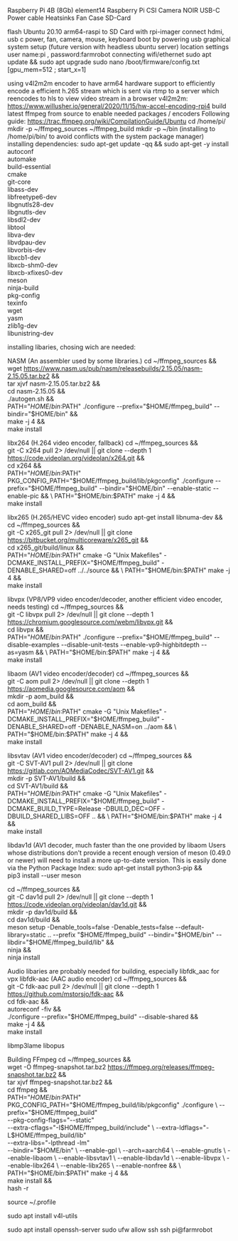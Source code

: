 Raspberry Pi 4B (8Gb)
element14 Raspberry Pi CSI Camera NOIR
USB-C Power cable
Heatsinks
Fan
Case
SD-Card

flash Ubuntu 20.10 arm64-raspi to SD Card with rpi-imager
connect hdmi, usb c power, fan, camera, mouse, keyboard
boot by powering usb
graphical system setup (future version with headless ubuntu server)
location settings
user name:pi , password:farmrobot
connecting wifi/ethernet
sudo apt update && sudo apt upgrade
sudo nano /boot/firmware/config.txt [gpu_mem=512 ; start_x=1]

using v4l2m2m encoder to have arm64 hardware support to efficiently encode a efficient h.265 stream which is sent via rtmp to a server which reencodes to hls to view video stream in a browser
v4l2m2m:
https://www.willusher.io/general/2020/11/15/hw-accel-encoding-rpi4
build latest ffmpeg from source to enable needed packages / encoders
Following guide: https://trac.ffmpeg.org/wiki/CompilationGuide/Ubuntu
cd /home/pi/
mkdir -p ~/ffmpeg_sources ~/ffmpeg_build
mkdir -p ~/bin (installing to /home/pi/bin/ to avoid conflicts with the system package manager)
installing dependencies:
sudo apt-get update -qq && sudo apt-get -y install \
  autoconf \
  automake \
  build-essential \
  cmake \
  git-core \
  libass-dev \
  libfreetype6-dev \
  libgnutls28-dev \
  libgnutls-dev \
  libsdl2-dev \
  libtool \
  libva-dev \
  libvdpau-dev \
  libvorbis-dev \
  libxcb1-dev \
  libxcb-shm0-dev \
  libxcb-xfixes0-dev \
  meson \
  ninja-build \
  pkg-config \
  texinfo \
  wget \
  yasm \
  zlib1g-dev \
  libunistring-dev

installing libaries, chosing wich are needed:

NASM (An assembler used by some libraries.)
cd ~/ffmpeg_sources && \
wget https://www.nasm.us/pub/nasm/releasebuilds/2.15.05/nasm-2.15.05.tar.bz2 && \
tar xjvf nasm-2.15.05.tar.bz2 && \
cd nasm-2.15.05 && \
./autogen.sh && \
PATH="$HOME/bin:$PATH" ./configure --prefix="$HOME/ffmpeg_build" --bindir="$HOME/bin" && \
make -j 4 && \
make install

libx264 (H.264 video encoder, fallback)
cd ~/ffmpeg_sources && \
git -C x264 pull 2> /dev/null || git clone --depth 1 https://code.videolan.org/videolan/x264.git && \
cd x264 && \
PATH="$HOME/bin:$PATH" PKG_CONFIG_PATH="$HOME/ffmpeg_build/lib/pkgconfig" ./configure --prefix="$HOME/ffmpeg_build" --bindir="$HOME/bin" --enable-static --enable-pic && \
PATH="$HOME/bin:$PATH" make -j 4 && \
make install

libx265 (H.265/HEVC video encoder)
sudo apt-get install libnuma-dev && \
cd ~/ffmpeg_sources && \
git -C x265_git pull 2> /dev/null || git clone https://bitbucket.org/multicoreware/x265_git && \
cd x265_git/build/linux && \
PATH="$HOME/bin:$PATH" cmake -G "Unix Makefiles" -DCMAKE_INSTALL_PREFIX="$HOME/ffmpeg_build" -DENABLE_SHARED=off ../../source && \
PATH="$HOME/bin:$PATH" make -j 4 && \
make install

libvpx (VP8/VP9 video encoder/decoder, another efficient video encoder, needs testing)
cd ~/ffmpeg_sources && \
git -C libvpx pull 2> /dev/null || git clone --depth 1 https://chromium.googlesource.com/webm/libvpx.git && \
cd libvpx && \
PATH="$HOME/bin:$PATH" ./configure --prefix="$HOME/ffmpeg_build" --disable-examples --disable-unit-tests --enable-vp9-highbitdepth --as=yasm && \
PATH="$HOME/bin:$PATH" make -j 4 && \
make install

libaom (AV1 video encoder/decoder)
cd ~/ffmpeg_sources && \
git -C aom pull 2> /dev/null || git clone --depth 1 https://aomedia.googlesource.com/aom && \
mkdir -p aom_build && \
cd aom_build && \
PATH="$HOME/bin:$PATH" cmake -G "Unix Makefiles" -DCMAKE_INSTALL_PREFIX="$HOME/ffmpeg_build" -DENABLE_SHARED=off -DENABLE_NASM=on ../aom && \
PATH="$HOME/bin:$PATH" make -j 4 && \
make install

libsvtav (AV1 video encoder/decoder)
cd ~/ffmpeg_sources && \
git -C SVT-AV1 pull 2> /dev/null || git clone https://gitlab.com/AOMediaCodec/SVT-AV1.git && \
mkdir -p SVT-AV1/build && \
cd SVT-AV1/build && \
PATH="$HOME/bin:$PATH" cmake -G "Unix Makefiles" -DCMAKE_INSTALL_PREFIX="$HOME/ffmpeg_build" -DCMAKE_BUILD_TYPE=Release -DBUILD_DEC=OFF -DBUILD_SHARED_LIBS=OFF .. && \
PATH="$HOME/bin:$PATH" make -j 4 && \
make install

libdav1d (AV1 decoder, much faster than the one provided by libaom
Users whose distributions don't provide a recent enough version of meson (0.49.0 or newer) will need to install a more up-to-date version. This is easily done via the Python Package Index:
sudo apt-get install python3-pip && \
pip3 install --user meson

cd ~/ffmpeg_sources && \
git -C dav1d pull 2> /dev/null || git clone --depth 1 https://code.videolan.org/videolan/dav1d.git && \
mkdir -p dav1d/build && \
cd dav1d/build && \
meson setup -Denable_tools=false -Denable_tests=false --default-library=static .. --prefix "$HOME/ffmpeg_build" --bindir="$HOME/bin" --libdir="$HOME/ffmpeg_build/lib" && \
ninja && \
ninja install

Audio libaries are probably needed for building, especially libfdk_aac for vpx
libfdk-aac (AAC audio encoder)
cd ~/ffmpeg_sources && \
git -C fdk-aac pull 2> /dev/null || git clone --depth 1 https://github.com/mstorsjo/fdk-aac && \
cd fdk-aac && \
autoreconf -fiv && \
./configure --prefix="$HOME/ffmpeg_build" --disable-shared && \
make -j 4 && \
make install

libmp3lame
libopus

Building FFmpeg
cd ~/ffmpeg_sources && \
wget -O ffmpeg-snapshot.tar.bz2 https://ffmpeg.org/releases/ffmpeg-snapshot.tar.bz2 && \
tar xjvf ffmpeg-snapshot.tar.bz2 && \
cd ffmpeg && \
PATH="$HOME/bin:$PATH" PKG_CONFIG_PATH="$HOME/ffmpeg_build/lib/pkgconfig" ./configure \
  --prefix="$HOME/ffmpeg_build" \
  --pkg-config-flags="--static" \
  --extra-cflags="-I$HOME/ffmpeg_build/include" \
  --extra-ldflags="-L$HOME/ffmpeg_build/lib" \
  --extra-libs="-lpthread -lm" \
  --bindir="$HOME/bin" \
  --enable-gpl \
  --arch=aarch64 \
  --enable-gnutls \
  --enable-libaom \
  --enable-libsvtav1 \
  --enable-libdav1d \
  --enable-libvpx \
  --enable-libx264 \
  --enable-libx265 \
  --enable-nonfree && \
PATH="$HOME/bin:$PATH" make -j 4 && \
make install && \
hash -r
    
source ~/.profile

sudo apt install v4l-utils

sudo apt install openssh-server
sudo ufw allow ssh
ssh pi@farmrobot
